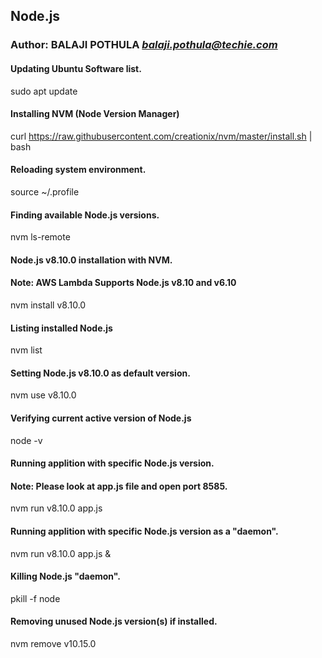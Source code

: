 ## Node.js

### Author: BALAJI POTHULA *balaji.pothula@techie.com*

#### Updating Ubuntu Software list.
sudo apt update

#### Installing NVM (Node Version Manager)
curl https://raw.githubusercontent.com/creationix/nvm/master/install.sh | bash

#### Reloading system environment.
source ~/.profile

#### Finding available Node.js versions.
nvm ls-remote

#### Node.js v8.10.0 installation with NVM.
#### Note: AWS Lambda Supports Node.js v8.10 and v6.10
nvm install v8.10.0

#### Listing installed Node.js
nvm list

#### Setting Node.js v8.10.0 as default version.
nvm use v8.10.0

#### Verifying current active version of Node.js
node -v

#### Running applition with specific Node.js version.
#### Note: Please look at app.js file and open port 8585.
nvm run v8.10.0 app.js

#### Running applition with specific Node.js version as a "daemon".
nvm run v8.10.0 app.js &

#### Killing Node.js "daemon".
pkill -f node

#### Removing unused Node.js version(s) if installed.
nvm remove v10.15.0
